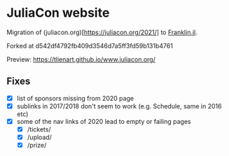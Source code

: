 # JuliaCon website

Migration of (juliacon.org)[https://juliacon.org/2021/] to [Franklin.jl](https://github.com/tlienart/Franklin.jl).

Forked at d542df4792fb409d3546d7a5ff3fd59b131b4761

Preview: https://tlienart.github.io/www.juliacon.org/

## Fixes

* [x] list of sponsors missing from 2020 page
* [x] sublinks in 2017/2018 don't seem to work (e.g. Schedule, same in 2016 etc)
* [x] some of the nav links of 2020 lead to empty or failing pages
  * [x] /tickets/
  * [x] /upload/
  * [x] /prize/
